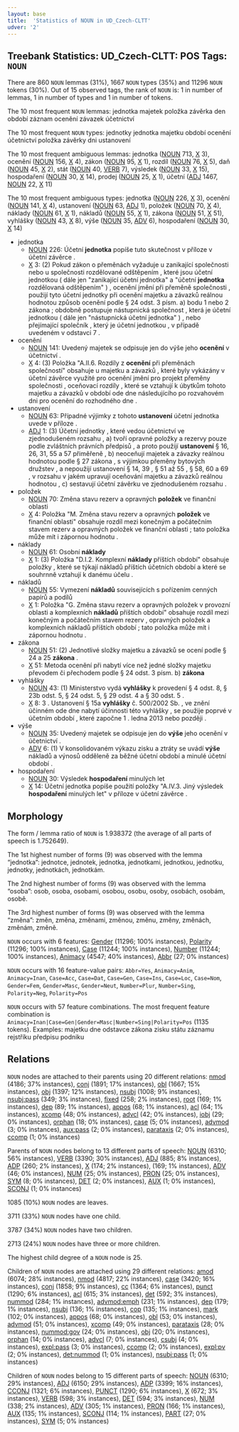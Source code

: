 ```yaml
---
layout: base
title:  'Statistics of NOUN in UD_Czech-CLTT'
udver: '2'
---
```


## Treebank Statistics: UD_Czech-CLTT: POS Tags: `NOUN`

There are 860 `NOUN` lemmas (31%), 1667 `NOUN` types (35%) and 11296 `NOUN` tokens (30%).
Out of 15 observed tags, the rank of `NOUN` is: 1 in number of lemmas, 1 in number of types and 1 in number of tokens.

The 10 most frequent `NOUN` lemmas: jednotka majetek položka závěrka den období záznam ocenění závazek účetnictví

The 10 most frequent `NOUN` types:  jednotky jednotka majetku období ocenění účetnictví položka závěrky dni ustanovení

The 10 most frequent ambiguous lemmas: jednotka ([NOUN](cs_cltt-pos-NOUN.html) 713, [X](cs_cltt-pos-X.html) 3), ocenění ([NOUN](cs_cltt-pos-NOUN.html) 156, [X](cs_cltt-pos-X.html) 4), zákon ([NOUN](cs_cltt-pos-NOUN.html) 95, [X](cs_cltt-pos-X.html) 1), rozdíl ([NOUN](cs_cltt-pos-NOUN.html) 76, [X](cs_cltt-pos-X.html) 5), daň ([NOUN](cs_cltt-pos-NOUN.html) 45, [X](cs_cltt-pos-X.html) 2), stát ([NOUN](cs_cltt-pos-NOUN.html) 40, [VERB](cs_cltt-pos-VERB.html) 7), výsledek ([NOUN](cs_cltt-pos-NOUN.html) 33, [X](cs_cltt-pos-X.html) 15), hospodaření ([NOUN](cs_cltt-pos-NOUN.html) 30, [X](cs_cltt-pos-X.html) 14), prodej ([NOUN](cs_cltt-pos-NOUN.html) 25, [X](cs_cltt-pos-X.html) 1), účetní ([ADJ](cs_cltt-pos-ADJ.html) 1467, [NOUN](cs_cltt-pos-NOUN.html) 22, [X](cs_cltt-pos-X.html) 11)

The 10 most frequent ambiguous types:  jednotka ([NOUN](cs_cltt-pos-NOUN.html) 226, [X](cs_cltt-pos-X.html) 3), ocenění ([NOUN](cs_cltt-pos-NOUN.html) 141, [X](cs_cltt-pos-X.html) 4), ustanovení ([NOUN](cs_cltt-pos-NOUN.html) 63, [ADJ](cs_cltt-pos-ADJ.html) 1), položek ([NOUN](cs_cltt-pos-NOUN.html) 70, [X](cs_cltt-pos-X.html) 4), náklady ([NOUN](cs_cltt-pos-NOUN.html) 61, [X](cs_cltt-pos-X.html) 1), nákladů ([NOUN](cs_cltt-pos-NOUN.html) 55, [X](cs_cltt-pos-X.html) 1), zákona ([NOUN](cs_cltt-pos-NOUN.html) 51, [X](cs_cltt-pos-X.html) 51), vyhlášky ([NOUN](cs_cltt-pos-NOUN.html) 43, [X](cs_cltt-pos-X.html) 8), výše ([NOUN](cs_cltt-pos-NOUN.html) 35, [ADV](cs_cltt-pos-ADV.html) 6), hospodaření ([NOUN](cs_cltt-pos-NOUN.html) 30, [X](cs_cltt-pos-X.html) 14)


* jednotka
  * [NOUN](cs_cltt-pos-NOUN.html) 226: Účetní <b>jednotka</b> popíše tuto skutečnost v příloze v účetní závěrce .
  * [X](cs_cltt-pos-X.html) 3: (2) Pokud zákon o přeměnách vyžaduje u zanikající společnosti nebo u společnosti rozdělované odštěpením , které jsou účetní jednotkou ( dále jen "zanikající účetní jednotka" a "účetní <b>jednotka</b> rozdělovaná odštěpením" ) , ocenění jmění při přeměně společnosti , použijí tyto účetní jednotky při ocenění majetku a závazků reálnou hodnotou způsob ocenění podle § 24 odst. 3 písm. a) bodu 1 nebo 2 zákona ; obdobně postupuje nástupnická společnost , která je účetní jednotkou ( dále jen "nástupnická účetní jednotka" ) , nebo přejímající společník , který je účetní jednotkou , v případě uvedeném v odstavci 7 .
* ocenění
  * [NOUN](cs_cltt-pos-NOUN.html) 141: Uvedený majetek se odpisuje jen do výše jeho <b>ocenění</b> v účetnictví .
  * [X](cs_cltt-pos-X.html) 4: (3) Položka "A.II.6. Rozdíly z <b>ocenění</b> při přeměnách společností" obsahuje u majetku a závazků , které byly vykázány v účetní závěrce využité pro ocenění jmění pro projekt přeměny společnosti , oceňovací rozdíly , které se vztahují k úbytkům tohoto majetku a závazků v období ode dne následujícího po rozvahovém dni pro ocenění do rozhodného dne .
* ustanovení
  * [NOUN](cs_cltt-pos-NOUN.html) 63: Případné výjimky z tohoto <b>ustanovení</b> účetní jednotka uvede v příloze .
  * [ADJ](cs_cltt-pos-ADJ.html) 1: (3) Účetní jednotky , které vedou účetnictví ve zjednodušeném rozsahu , a) tvoří opravné položky a rezervy pouze podle zvláštních právních předpisů , a proto použijí <b>ustanovení</b> § 16, 26, 31, 55 a 57 přiměřeně , b) neoceňují majetek a závazky reálnou hodnotou podle § 27 zákona , s výjimkou přeměny bytových družstev , a nepoužijí ustanovení § 14, 39 , § 51 až 55 , § 58, 60 a 69 , v rozsahu v jakém upravují oceňování majetku a závazků reálnou hodnotou , c) sestavují účetní závěrku ve zjednodušeném rozsahu .
* položek
  * [NOUN](cs_cltt-pos-NOUN.html) 70: Změna stavu rezerv a opravných <b>položek</b> ve finanční oblasti
  * [X](cs_cltt-pos-X.html) 4: Položka "M. Změna stavu rezerv a opravných <b>položek</b> ve finanční oblasti" obsahuje rozdíl mezi konečným a počátečním stavem rezerv a opravných položek ve finanční oblasti ; tato položka může mít i zápornou hodnotu .
* náklady
  * [NOUN](cs_cltt-pos-NOUN.html) 61: Osobní <b>náklady</b>
  * [X](cs_cltt-pos-X.html) 1: (3) Položka "D.I.2. Komplexní <b>náklady</b> příštích období" obsahuje položky , které se týkají nákladů příštích účetních období a které se souhrnně vztahují k danému účelu .
* nákladů
  * [NOUN](cs_cltt-pos-NOUN.html) 55: Vymezení <b>nákladů</b> souvisejících s pořízením cenných papírů a podílů
  * [X](cs_cltt-pos-X.html) 1: Položka "G. Změna stavu rezerv a opravných položek v provozní oblasti a komplexních <b>nákladů</b> příštích období" obsahuje rozdíl mezi konečným a počátečním stavem rezerv , opravných položek a komplexních nákladů příštích období ; tato položka může mít i zápornou hodnotu .
* zákona
  * [NOUN](cs_cltt-pos-NOUN.html) 51: (2) Jednotlivé složky majetku a závazků se ocení podle § 24 a 25 <b>zákona</b> .
  * [X](cs_cltt-pos-X.html) 51: Metoda ocenění při nabytí více než jedné složky majetku převodem či přechodem podle § 24 odst. 3 písm. b) <b>zákona</b>
* vyhlášky
  * [NOUN](cs_cltt-pos-NOUN.html) 43: (1) Ministerstvo vydá <b>vyhlášky</b> k provedení § 4 odst. 8, § 23b odst. 5, § 24 odst. 5, § 29 odst. 4 a § 30 odst. 5 .
  * [X](cs_cltt-pos-X.html) 8: 3 . Ustanovení § 15a <b>vyhlášky</b> č. 500/2002 Sb. , ve znění účinném ode dne nabytí účinnosti této vyhlášky , se použije poprvé v účetním období , které započne 1 . ledna 2013 nebo později .
* výše
  * [NOUN](cs_cltt-pos-NOUN.html) 35: Uvedený majetek se odpisuje jen do <b>výše</b> jeho ocenění v účetnictví .
  * [ADV](cs_cltt-pos-ADV.html) 6: (1) V konsolidovaném výkazu zisku a ztráty se uvádí <b>výše</b> nákladů a výnosů odděleně za běžné účetní období a minulé účetní období .
* hospodaření
  * [NOUN](cs_cltt-pos-NOUN.html) 30: Výsledek <b>hospodaření</b> minulých let
  * [X](cs_cltt-pos-X.html) 14: Účetní jednotka popíše použití položky "A.IV.3. Jiný výsledek <b>hospodaření</b> minulých let" v příloze v účetní závěrce .

## Morphology

The form / lemma ratio of `NOUN` is 1.938372 (the average of all parts of speech is 1.752649).

The 1st highest number of forms (9) was observed with the lemma “jednotka”: jednotce, jednotek, jednotka, jednotkami, jednotkou, jednotku, jednotky, jednotkách, jednotkám.

The 2nd highest number of forms (9) was observed with the lemma “osoba”: osob, osoba, osobami, osobou, osobu, osoby, osobách, osobám, osobě.

The 3rd highest number of forms (9) was observed with the lemma “změna”: změn, změna, změnami, změnou, změnu, změny, změnách, změnám, změně.

`NOUN` occurs with 6 features: [Gender](cs_cltt-feat-Gender.html) (11296; 100% instances), [Polarity](cs_cltt-feat-Polarity.html) (11296; 100% instances), [Case](cs_cltt-feat-Case.html) (11244; 100% instances), [Number](cs_cltt-feat-Number.html) (11244; 100% instances), [Animacy](cs_cltt-feat-Animacy.html) (4547; 40% instances), [Abbr](cs_cltt-feat-Abbr.html) (27; 0% instances)

`NOUN` occurs with 16 feature-value pairs: `Abbr=Yes`, `Animacy=Anim`, `Animacy=Inan`, `Case=Acc`, `Case=Dat`, `Case=Gen`, `Case=Ins`, `Case=Loc`, `Case=Nom`, `Gender=Fem`, `Gender=Masc`, `Gender=Neut`, `Number=Plur`, `Number=Sing`, `Polarity=Neg`, `Polarity=Pos`

`NOUN` occurs with 57 feature combinations.
The most frequent feature combination is `Animacy=Inan|Case=Gen|Gender=Masc|Number=Sing|Polarity=Pos` (1135 tokens).
Examples: majetku dne odstavce zákona zisku státu záznamu rejstříku předpisu podniku


## Relations

`NOUN` nodes are attached to their parents using 20 different relations: [nmod](cs_cltt-dep-nmod.html) (4186; 37% instances), [conj](cs_cltt-dep-conj.html) (1891; 17% instances), [obl](cs_cltt-dep-obl.html) (1667; 15% instances), [obj](cs_cltt-dep-obj.html) (1397; 12% instances), [nsubj](cs_cltt-dep-nsubj.html) (1008; 9% instances), [nsubj:pass](cs_cltt-dep-nsubj:pass.html) (349; 3% instances), [fixed](cs_cltt-dep-fixed.html) (258; 2% instances), [root](cs_cltt-dep-root.html) (169; 1% instances), [dep](cs_cltt-dep-dep.html) (89; 1% instances), [appos](cs_cltt-dep-appos.html) (68; 1% instances), [acl](cs_cltt-dep-acl.html) (64; 1% instances), [xcomp](cs_cltt-dep-xcomp.html) (48; 0% instances), [advcl](cs_cltt-dep-advcl.html) (42; 0% instances), [iobj](cs_cltt-dep-iobj.html) (29; 0% instances), [orphan](cs_cltt-dep-orphan.html) (18; 0% instances), [case](cs_cltt-dep-case.html) (5; 0% instances), [advmod](cs_cltt-dep-advmod.html) (3; 0% instances), [aux:pass](cs_cltt-dep-aux:pass.html) (2; 0% instances), [parataxis](cs_cltt-dep-parataxis.html) (2; 0% instances), [ccomp](cs_cltt-dep-ccomp.html) (1; 0% instances)

Parents of `NOUN` nodes belong to 13 different parts of speech: [NOUN](cs_cltt-pos-NOUN.html) (6310; 56% instances), [VERB](cs_cltt-pos-VERB.html) (3390; 30% instances), [ADJ](cs_cltt-pos-ADJ.html) (885; 8% instances), [ADP](cs_cltt-pos-ADP.html) (260; 2% instances), [X](cs_cltt-pos-X.html) (174; 2% instances),  (169; 1% instances), [ADV](cs_cltt-pos-ADV.html) (46; 0% instances), [NUM](cs_cltt-pos-NUM.html) (25; 0% instances), [PRON](cs_cltt-pos-PRON.html) (25; 0% instances), [SYM](cs_cltt-pos-SYM.html) (8; 0% instances), [DET](cs_cltt-pos-DET.html) (2; 0% instances), [AUX](cs_cltt-pos-AUX.html) (1; 0% instances), [SCONJ](cs_cltt-pos-SCONJ.html) (1; 0% instances)

1085 (10%) `NOUN` nodes are leaves.

3711 (33%) `NOUN` nodes have one child.

3787 (34%) `NOUN` nodes have two children.

2713 (24%) `NOUN` nodes have three or more children.

The highest child degree of a `NOUN` node is 25.

Children of `NOUN` nodes are attached using 29 different relations: [amod](cs_cltt-dep-amod.html) (6074; 28% instances), [nmod](cs_cltt-dep-nmod.html) (4817; 22% instances), [case](cs_cltt-dep-case.html) (3420; 16% instances), [conj](cs_cltt-dep-conj.html) (1858; 9% instances), [cc](cs_cltt-dep-cc.html) (1364; 6% instances), [punct](cs_cltt-dep-punct.html) (1290; 6% instances), [acl](cs_cltt-dep-acl.html) (615; 3% instances), [det](cs_cltt-dep-det.html) (592; 3% instances), [nummod](cs_cltt-dep-nummod.html) (284; 1% instances), [advmod:emph](cs_cltt-dep-advmod:emph.html) (231; 1% instances), [dep](cs_cltt-dep-dep.html) (179; 1% instances), [nsubj](cs_cltt-dep-nsubj.html) (136; 1% instances), [cop](cs_cltt-dep-cop.html) (135; 1% instances), [mark](cs_cltt-dep-mark.html) (102; 0% instances), [appos](cs_cltt-dep-appos.html) (68; 0% instances), [obl](cs_cltt-dep-obl.html) (53; 0% instances), [advmod](cs_cltt-dep-advmod.html) (51; 0% instances), [xcomp](cs_cltt-dep-xcomp.html) (49; 0% instances), [parataxis](cs_cltt-dep-parataxis.html) (28; 0% instances), [nummod:gov](cs_cltt-dep-nummod:gov.html) (24; 0% instances), [obj](cs_cltt-dep-obj.html) (20; 0% instances), [orphan](cs_cltt-dep-orphan.html) (14; 0% instances), [advcl](cs_cltt-dep-advcl.html) (7; 0% instances), [csubj](cs_cltt-dep-csubj.html) (4; 0% instances), [expl:pass](cs_cltt-dep-expl:pass.html) (3; 0% instances), [ccomp](cs_cltt-dep-ccomp.html) (2; 0% instances), [expl:pv](cs_cltt-dep-expl:pv.html) (2; 0% instances), [det:nummod](cs_cltt-dep-det:nummod.html) (1; 0% instances), [nsubj:pass](cs_cltt-dep-nsubj:pass.html) (1; 0% instances)

Children of `NOUN` nodes belong to 15 different parts of speech: [NOUN](cs_cltt-pos-NOUN.html) (6310; 29% instances), [ADJ](cs_cltt-pos-ADJ.html) (6150; 29% instances), [ADP](cs_cltt-pos-ADP.html) (3399; 16% instances), [CCONJ](cs_cltt-pos-CCONJ.html) (1321; 6% instances), [PUNCT](cs_cltt-pos-PUNCT.html) (1290; 6% instances), [X](cs_cltt-pos-X.html) (672; 3% instances), [VERB](cs_cltt-pos-VERB.html) (598; 3% instances), [DET](cs_cltt-pos-DET.html) (594; 3% instances), [NUM](cs_cltt-pos-NUM.html) (338; 2% instances), [ADV](cs_cltt-pos-ADV.html) (305; 1% instances), [PRON](cs_cltt-pos-PRON.html) (166; 1% instances), [AUX](cs_cltt-pos-AUX.html) (135; 1% instances), [SCONJ](cs_cltt-pos-SCONJ.html) (114; 1% instances), [PART](cs_cltt-pos-PART.html) (27; 0% instances), [SYM](cs_cltt-pos-SYM.html) (5; 0% instances)

